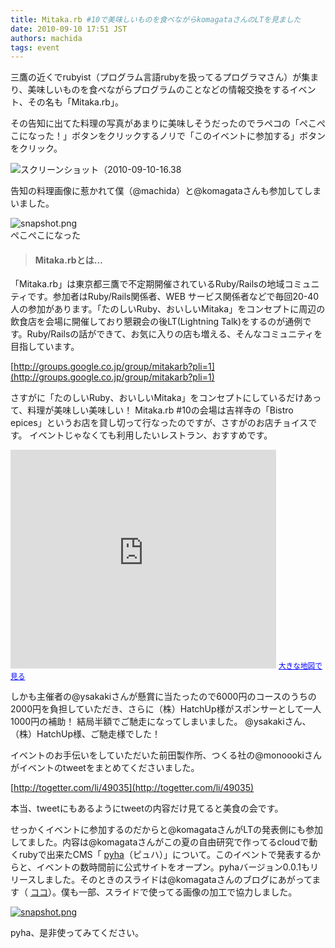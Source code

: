 ```yaml
---
title: Mitaka.rb #10で美味しいものを食べながらkomagataさんのLTを見ました
date: 2010-09-10 17:51 JST
authors: machida
tags: event
---
```

三鷹の近くでrubyist（プログラム言語rubyを扱ってるプログラマさん）が集まり、美味しいものを食べながらプログラムのことなどの情報交換をするイベント、その名も「Mitaka.rb」。

その告知に出てた料理の写真があまりに美味しそうだったのでラペコの「ぺこぺこになった！」ボタンをクリックするノリで「このイベントに参加する」ボタンをクリック。

![スクリーンショット（2010-09-10-16.38](http://farm5.static.flickr.com/4108/4976417418_ac6420ea2e.jpg)

告知の料理画像に惹かれて僕（@machida）と@komagataさんも参加してしまいました。

![snapshot.png](http://farm5.static.flickr.com/4089/4976430616_4020db7305_m.jpg)  
ぺこぺこになった

>

> #### Mitaka.rbとは…
>

「Mitaka.rb」は東京都三鷹で不定期開催されているRuby/Railsの地域コミュニティです。参加者はRuby/Rails関係者、WEB サービス関係者などで毎回20-40人の参加があります。「たのしいRuby、おいしいMitaka」をコンセプトに周辺の飲食店を会場に開催しており懇親会の後LT(Lightning Talk)をするのが通例です。Ruby/Railsの話ができて、お気に入りの店も増える、そんなコミュニティを目指しています。

 [http://groups.google.co.jp/group/mitakarb?pli=1](http://groups.google.co.jp/group/mitakarb?pli=1)

さすがに「たのしいRuby、おいしいMitaka」をコンセプトにしているだけあって、料理が美味しい美味しい！ Mitaka.rb #10の会場は吉祥寺の「Bistro epices」というお店を貸し切って行なったのですが、さすがのお店チョイスです。 イベントじゃなくても利用したいレストラン、おすすめです。

<iframe width="425" height="350" frameborder="0" scrolling="no" marginheight="0" marginwidth="0" src="http://maps.google.co.jp/maps?oe=utf-8&amp;hl=ja&amp;client=firefox-a&amp;ie=UTF8&amp;q=Bistro+epices&amp;fb=1&amp;gl=jp&amp;hq=Bistro+epices&amp;hnear=%E6%9D%B1%E4%BA%AC%E9%83%BD%E6%B8%AF%E5%8C%BA&amp;view=map&amp;cid=15227084739288807659&amp;ved=0CIgBEKUG&amp;ei=KuuJTOWODIydkAX86bR7&amp;brcurrent=3,0x6018ee392dd2c103:0xd298689ee77e04dc,1&amp;ll=35.703868,139.581664&amp;spn=0.006099,0.013754&amp;z=16&amp;iwloc=A&amp;output=embed"></iframe>  
<small><a href="http://maps.google.co.jp/maps?oe=utf-8&amp;hl=ja&amp;client=firefox-a&amp;ie=UTF8&amp;q=Bistro+epices&amp;fb=1&amp;gl=jp&amp;hq=Bistro+epices&amp;hnear=%E6%9D%B1%E4%BA%AC%E9%83%BD%E6%B8%AF%E5%8C%BA&amp;view=map&amp;cid=15227084739288807659&amp;ved=0CIgBEKUG&amp;ei=KuuJTOWODIydkAX86bR7&amp;brcurrent=3,0x6018ee392dd2c103:0xd298689ee77e04dc,1&amp;ll=35.703868,139.581664&amp;spn=0.006099,0.013754&amp;z=16&amp;iwloc=A&amp;source=embed" style="color:#0000FF;text-align:left">大きな地図で見る</a></small>

しかも主催者の@ysakakiさんが懸賞に当たったので6000円のコースのうちの2000円を負担していただき、さらに（株）HatchUp様がスポンサーとして一人1000円の補助！ 結局半額でご馳走になってしまいました。 @ysakakiさん、（株）HatchUp様、ご馳走様でした！

イベントのお手伝いをしていただいた前田製作所、つくる社の@monoookiさんがイベントのtweetをまとめてくださいました。

 [http://togetter.com/li/49035](http://togetter.com/li/49035)

本当、tweetにもあるようにtweetの内容だけ見てると美食の会です。

せっかくイベントに参加するのだからと@komagataさんがLTの発表側にも参加してました。内容は@komagataさんがこの夏の自由研究で作ってるcloudで動くrubyで出来たCMS「 [pyha](http://pyha.cc)（ピュハ）」について。このイベントで発表するからと、イベントの数時間前に公式サイトをオープン。pyhaバージョン0.0.1もリリースしました。そのときのスライドは@komagataさんのブログにあがってます（ [ココ](http://docs.komagata.org/4608)）。僕も一部、スライドで使ってる画像の加工で協力しました。

[![snapshot.png](http://farm5.static.flickr.com/4126/4976479310_09788840a1_m.jpg)](http://pyha.cc)

pyha、是非使ってみてください。

